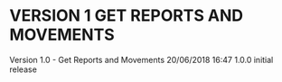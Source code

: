 
VERSION 1  GET REPORTS AND MOVEMENTS
====================================

   Version 1.0 - Get Reports and Movements
      20/06/2018 16:47  1.0.0  initial release